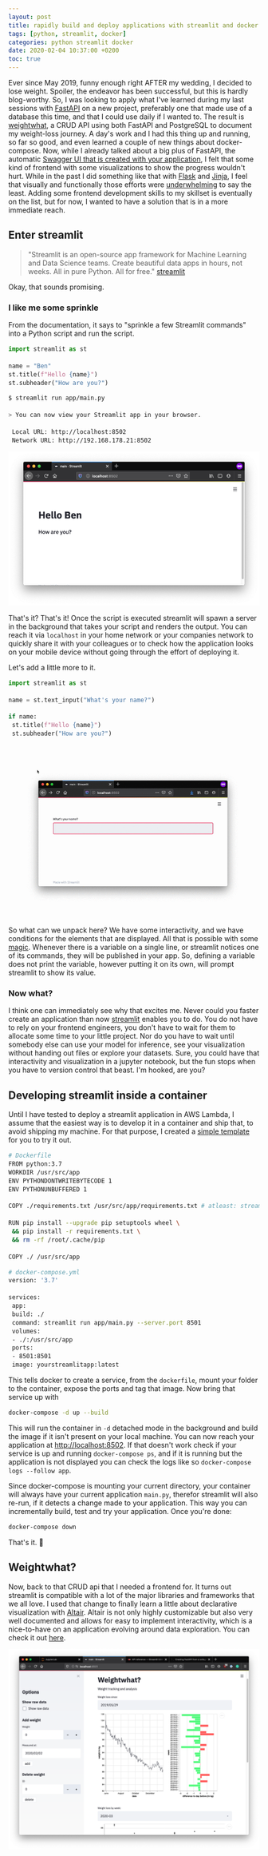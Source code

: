 ```yaml
---
layout: post
title: rapidly build and deploy applications with streamlit and docker
tags: [python, streamlit, docker]
categories: python streamlit docker
date: 2020-02-04 10:37:00 +0200
toc: true
---
```


Ever since May 2019, funny enough right AFTER my wedding, I decided to lose weight. Spoiler, the endeavor has been successful, but this is hardly blog-worthy. So, I was looking to apply what I've learned during my last sessions with [FastAPI](https://iwpnd.pw/articles/2020-01/deploy-fastapi-to-aws-lambda) on a new project, preferably one that made use of a database this time, and that I could use daily if I wanted to. The result is [weightwhat](https://github.com/iwpnd/weightwhat), a CRUD API using both FastAPI and PostgreSQL to document my weight-loss journey. A day's work and I had this thing up and running, so far so good, and even learned a couple of new things about docker-compose. Now, while I already talked about a big plus of FastAPI, the automatic [Swagger UI that is created with your application](https://iwpnd.pw/articles/2020-01/opinion-on-fastapi), I felt that some kind of frontend with some visualizations to show the progress wouldn't hurt. While in the past I did something like that with [Flask](https://github.com/pallets/flask) and [Jinja](https://github.com/pallets/jinja), I feel that visually and functionally those efforts were [underwhelming](https://github.com/iwpnd/geojsonconverter) to say the least. Adding some frontend development skills to my skillset is eventually on the list, but for now, I wanted to have a solution that is in a more immediate reach.

## Enter streamlit

> "Streamlit is an open-source app framework for Machine Learning and Data Science teams. Create beautiful data apps in hours, not weeks. All in pure Python. All for free." [streamlit](https://www.streamlit.io/)

Okay, that sounds promising.

### I like me some sprinkle

From the documentation, it says to "sprinkle a few Streamlit commands" into a Python script and run the script.

```python
import streamlit as st

name = "Ben"
st.title(f"Hello {name}")
st.subheader("How are you?")
```

```bash
$ streamlit run app/main.py

> You can now view your Streamlit app in your browser.

 Local URL: http://localhost:8502
 Network URL: http://192.168.178.21:8502
```

<p align="center">
<img src="/img/2020-02-streamlit/streamlit1.png" alt="streamlit in browser">
</p>

That's it? That's it! Once the script is executed streamlit will spawn a server in the background that takes your script and renders the output. You can reach it via `localhost` in your home network or your companies network to quickly share it with your colleagues or to check how the application looks on your mobile device without going through the effort of deploying it.

Let's add a little more to it.

```python
import streamlit as st

name = st.text_input("What's your name?")

if name:
 st.title(f"Hello {name}")
 st.subheader("How are you?")
```

<p align="center">
<img src="/img/2020-02-streamlit/screenrecording1.gif" alt="streamlit in browser">
</p>

So what can we unpack here? We have some interactivity, and we have conditions for the elements that are displayed. All that is possible with some [magic](https://docs.streamlit.io/api.html#magic-commands). Whenever there is a variable on a single line, or streamlit notices one of its commands, they will be published in your app. So, defining a variable does not print the variable, however putting it on its own, will prompt streamlit to show its value.

### Now what?

I think one can immediately see why that excites me. Never could you faster create an application than now [streamlit](https://www.streamlit.io/) enables you to do. You do not have to rely on your frontend engineers, you don't have to wait for them to allocate some time to your little project. Nor do you have to wait until somebody else can use your model for inference, see your visualization without handing out files or explore your datasets. Sure, you could have that interactivity and visualization in a jupyter notebook, but the fun stops when you have to version control that beast. I'm hooked, are you?

## Developing streamlit inside a container

Until I have tested to deploy a streamlit application in AWS Lambda, I assume that the easiest way is to develop it in a container and ship that, to avoid shipping my machine. For that purpose, I created a [simple template](https://github.com/iwpnd/streamlit-docker-example) for you to try it out.

```bash
# Dockerfile
FROM python:3.7
WORKDIR /usr/src/app
ENV PYTHONDONTWRITEBYTECODE 1
ENV PYTHONUNBUFFERED 1

COPY ./requirements.txt /usr/src/app/requirements.txt # atleast: streamlit

RUN pip install --upgrade pip setuptools wheel \
 && pip install -r requirements.txt \
 && rm -rf /root/.cache/pip

COPY ./ /usr/src/app
```

```bash
# docker-compose.yml
version: '3.7'

services:
 app:
 build: ./
 command: streamlit run app/main.py --server.port 8501
 volumes:
 - ./:/usr/src/app
 ports:
 - 8501:8501
 image: yourstreamlitapp:latest
```

This tells docker to create a service, from the `dockerfile`, mount your folder to the container, expose the ports and tag that image.
Now bring that service up with

```bash
docker-compose -d up --build
```

This will run the container in `-d` detached mode in the background and build the image if it isn't present on your local machine. You can now reach your application at [http://localhost:8502](). If that doesn't work check if your service is up and running `docker-compose ps`, and if it is running but the application is not displayed you can check the logs like so `docker-compose logs --follow app`.

Since docker-compose is mounting your current directory, your container will always have your current application `main.py`, therefor streamlit will also re-run, if it detects a change made to your application. This way you can incrementally build, test and try your application.
Once you're done: 

```bash
docker-compose down
```

That's it. :ship:

## Weightwhat?

Now, back to that CRUD api that I needed a frontend for. It turns out streamlit is compatible with a lot of the major libraries and frameworks that we all love. I used that change to finally learn a little about declarative visualization with [Altair](https://altair-viz.github.io/). Altair is not only highly customizable but also very well documented and allows for easy to implement interactivity, which is a nice-to-have on an application evolving around data exploration. You can check it out [here](https://github.com/iwpnd/weightwhat).

<p align="center">
<img src="/img/2020-02-streamlit/weightwhat.png" alt="weightwhat">
</p>